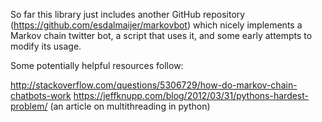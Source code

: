 So far this library just includes another GitHub repository (https://github.com/esdalmaijer/markovbot) which nicely implements a Markov chain twitter bot, a script that uses it, and some early attempts to modify its usage.


Some potentially helpful resources follow: 

http://stackoverflow.com/questions/5306729/how-do-markov-chain-chatbots-work
https://jeffknupp.com/blog/2012/03/31/pythons-hardest-problem/  (an article on multithreading in python)

